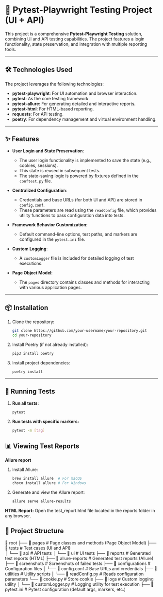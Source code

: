 # 🎯 Pytest-Playwright Testing Project (UI + API)

This project is a comprehensive **Pytest-Playwright Testing** solution, combining UI and API testing capabilities. The project features a login functionality, state preservation, and integration with multiple reporting tools.

---

## 🛠️ Technologies Used

The project leverages the following technologies:

- **pytest-playwright**: For UI automation and browser interaction.
- **pytest**: As the core testing framework.
- **pytest-allure**: For generating detailed and interactive reports.
- **pytest-html**: For HTML-based reporting.
- **requests**: For API testing.
- **poetry**: For dependency management and virtual environment handling.

---

## ✨ Features

- **User Login and State Preservation**:

  - The user login functionality is implemented to save the state (e.g., cookies, sessions).
  - This state is reused in subsequent tests.
  - The state-saving logic is powered by fixtures defined in the `conftest.py` file.

- **Centralized Configuration**:

  - Credentials and base URLs (for both UI and API) are stored in `config.conf`.
  - These parameters are read using the `readConfig` file, which provides utility functions to pass configuration data into tests.

- **Framework Behavior Customization**:

  - Default command-line options, test paths, and markers are configured in the `pytest.ini` file.

- **Custom Logging**:

  - A `customLogger` file is included for detailed logging of test executions.

- **Page Object Model**:
  - The `pages` directory contains classes and methods for interacting with various application pages.

---

## 📦 Installation

1. Clone the repository:
   ```bash
   git clone https://github.com/your-username/your-repository.git
   cd your-repository
   ```
2. Install Poetry (if not already installed):
   ```bash
   pip3 install poetry
   ```
3. Install project dependencies:
   ```bash
   poetry install
   ```

---

## 🚀 Running Tests

1. **Run all tests:**

   ```bash
   pytest

   ```

2. **Run tests with specific markers:**
   ```bash
   pytest -m [tag]
   ```

## 📊 Viewing Test Reports

**Allure report**

1. Install Allure:
   ```bash
   brew install allure  # For macOS
   choco install allure # For Windows
   ```
2. Generate and view the Allure report:
   ```bash
   allure serve allure-results
   ```

**HTML Report:**
Open the test_report.html file located in the reports folder in any browser.

## 📂 Project Structure

📁 root
├── 📂 pages # Page classes and methods (Page Object Model)
├── 📂 tests # Test cases (UI and API)  
│ └── 📂 api # API tests
│ └── 📂 ui # UI tests
├── 📂 reports # Generated test reports (HTML)
├── 📂 allure-reports # Generated test reports (Allure)
├── 📂 screenshots # Screenshots of failed tests
├── 📂 configurations # Configuration files
│ └── 📜 config.conf # Base URLs and credentials
├── 📂 utilities # Utility scripts
│ └── 📜 readConfig.py # Reads configuration parameters
└── 📜 cookie.py # Store cookie
├── 📂 logs # Custom logging utility
│ └── 📜 customLogger.py # Logging utility for test execution
├── 📜 pytest.ini # Pytest configuration (default args, markers, etc.)
